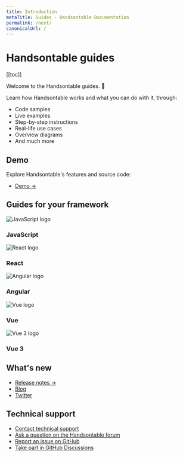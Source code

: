 ```yaml
---
title: Introduction
metaTitle: Guides - Handsontable Documentation
permalink: /next/
canonicalUrl: /
---
```


# Handsontable guides

[[toc]]

Welcome to the Handsontable guides. 👋

Learn how Handsontable works and what you can do with it, through:
- Code samples
- Live examples
- Step-by-step instructions
- Real-life use cases
- Overview diagrams
- And much more

## Demo

Explore Handsontable's features and source code:

- [Demo &#8594;](@/guides/getting-started/demo.md)

## Guides for your framework

<div class="row-items-container">
  <Link href="/docs/next/binding-to-data/" hide-latest-version class="row-item">
    <img class="integration-framework-logo" src="/docs/next/img/pages/introduction/javascript.svg" alt="JavaScript logo" />
      <h3>JavaScript</h3>
  </Link>
  <Link href="/docs/next/react-simple-example/" hide-latest-version class="row-item">
    <img class="integration-framework-logo" src="/docs/next/img/pages/introduction/react.svg" alt="React logo" />
      <h3>React</h3>
  </Link>
  <Link href="/docs/next/angular-simple-example/" hide-latest-version class="row-item">
    <img class="integration-framework-logo" src="/docs/next/img/pages/introduction/angular.svg" alt="Angular logo" />
      <h3>Angular</h3>
  </Link>
  <Link href="/docs/next/vue-simple-example/" hide-latest-version class="row-item">
    <img class="integration-framework-logo" src="/docs/next/img/pages/introduction/vue.svg" alt="Vue logo" />
      <h3>Vue</h3>
  </Link>
  <Link href="/docs/next/vue3-simple-example/" hide-latest-version class="row-item">
    <img class="integration-framework-logo" src="/docs/next/img/pages/introduction/vue.svg" alt="Vue 3 logo" />
      <h3>Vue 3</h3>
  </Link>
</div>

## What's new

- [Release notes &#8594;](@/guides/upgrade-and-migration/release-notes.md)
- [Blog](https://handsontable.com/blog)
- [Twitter](https://twitter.com/handsontable)

## Technical support

- [Contact technical support](https://handsontable.com/contact?category=technical_support)
- [Ask a question on the Handsontable forum](https://forum.handsontable.com)
- [Report an issue on GitHub](https://github.com/handsontable/handsontable/issues)
- [Take part in GitHub Discussions](https://github.com/handsontable/handsontable/discussions)

